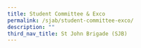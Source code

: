 ```yaml
---
title: Student Committee & Exco
permalink: /sjab/student-committee-exco/
description: ""
third_nav_title: St John Brigade (SJB)
---
```

